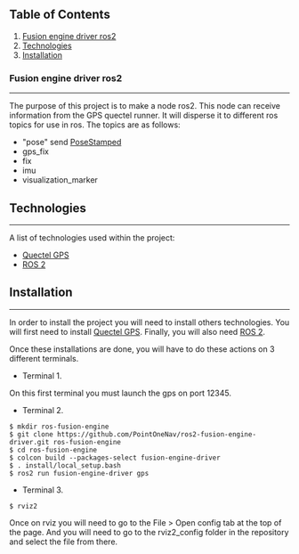 ## Table of Contents
1. [Fusion engine driver ros2](#fusion-engine-driver-ros2)
2. [Technologies](#technologies)
3. [Installation](#installation)
<!-- 4. [FAQs](#faqs) -->
<!-- 4. [Collaboration](#collaboration) -->

### Fusion engine driver ros2
***
The purpose of this project is to make a node ros2.
This node can receive information from the GPS quectel runner.
It will disperse it to different ros topics for use in ros.
The topics are as follows:

* "pose" send [PoseStamped](http://docs.ros.org/en/noetic/api/geometry_msgs/html/msg/PoseStamped.html)
* gps_fix
* fix
* imu
* visualization_marker

## Technologies
***
A list of technologies used within the project:
* [Quectel GPS](https://cdn.sanity.io/files/2p5fn5cz/production/5fd38edae48d577105acd1393bf918b81c9837e1.pdf)
* [ROS 2](https://docs.ros.org/en/humble/Installation.html)

## Installation
***
In order to install the project you will need to install others technologies.
You will first need to install [Quectel GPS](https://cdn.sanity.io/files/2p5fn5cz/production/5fd38edae48d577105acd1393bf918b81c9837e1.pdf).
Finally, you will also need [ROS 2](https://docs.ros.org/en/humble/Installation.html).

Once these installations are done, you will have to do these actions on 3 different terminals.

* Terminal 1.

On this first terminal you must launch the gps on port 12345.

* Terminal 2.

```
$ mkdir ros-fusion-engine
$ git clone https://github.com/PointOneNav/ros2-fusion-engine-driver.git ros-fusion-engine
$ cd ros-fusion-engine
$ colcon build --packages-select fusion-engine-driver                                                            
$ . install/local_setup.bash                                                                                   
$ ros2 run fusion-engine-driver gps
```

* Terminal 3.

```
$ rviz2
```

Once on rviz you will need to go to the File > Open config tab at the top of the page.
And you will need to go to the rviz2_config folder in the repository and select the file from there.


<!-- Side information: To use the application in a special environment use ```lorem ipsum``` to start -->
<!-- ## Collaboration
***
Give instructions on how to collaborate with your project.
> Maybe you want to write a quote in this part. 
> It should go over several rows?
> This is how you do it. -->
<!-- 
## FAQs
***
A list of frequently asked questions
1. **This is a question in bold**
Answer of the first question with _italic words_. 
2. __Second question in bold__ 
To answer this question we use an unordered list:
* First point
* Second Point
* Third point
3. **Third question in bold**
Answer of the third question with *italic words*.
4. **Fourth question in bold**
| Headline 1 in the tablehead | Headline 2 in the tablehead | Headline 3 in the tablehead |
|:--------------|:-------------:|--------------:|
| text-align left | text-align center | text-align right | -->